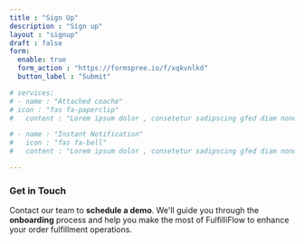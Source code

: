 ```yaml
---
title : "Sign Up"
description : "Sign up"
layout : "signup"
draft : false
form:
  enable: true
  form_action : "https://formspree.io/f/xqkvnlkd"
  button_label : "Submit"

# services:
# - name : "Attached coache"
# icon : "fas fa-paperclip"
#   content : "Lorem ipsum dolor , consetetur sadipscing gfed diam nonumy eirmod tempor invidunt ut labore et dolore magna aliquyam erat."

# - name : "Instant Notification"
#   icon : "fas fa-bell"
#   content : "Lorem ipsum dolor , consetetur sadipscing gfed diam nonumy eirmod tempor invidunt ut labore et dolore magna aliquyam erat."

---
```


### Get in Touch
Contact our team to **schedule a demo**. We'll guide you through the **onboarding** process and help you make the most of FulfilliFlow to enhance your order fulfillment operations.
